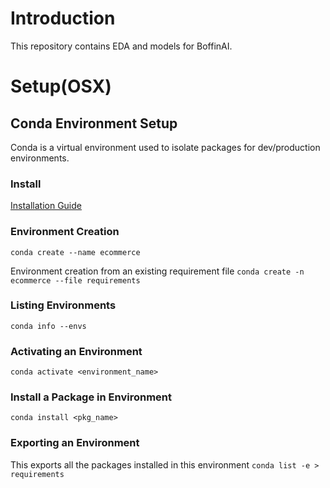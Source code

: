# Introduction

This repository contains EDA and models for BoffinAI.


# Setup(OSX)

## Conda Environment Setup
Conda is a virtual environment used to isolate packages for dev/production
environments. 

### Install
[Installation Guide](https://docs.conda.io/projects/conda/en/latest/user-guide/install/index.html)

### Environment Creation
`conda create --name ecommerce`

Environment creation from an existing requirement file
`conda create -n ecommerce --file requirements`

### Listing Environments
`conda info --envs`

### Activating an Environment
`conda activate <environment_name>`

### Install a Package in Environment
`conda install <pkg_name>`

### Exporting an Environment
This exports all the packages installed in this environment
`conda list -e > requirements`
